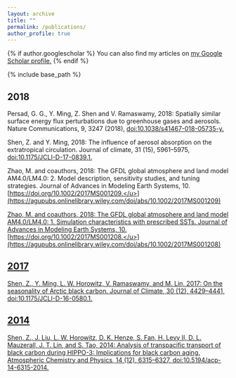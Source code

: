 ```yaml
---
layout: archive
title: ""
permalink: /publications/
author_profile: true
---
```


{% if author.googlescholar %}
  You can also find my articles on <u><a href="{{author.googlescholar}}">my Google Scholar profile</a>.</u>
{% endif %}

{% include base_path %}

## 2018

Persad, G. G., Y. Ming, Z. Shen and V. Ramaswamy, 2018: Spatially similar surface energy flux perturbations due to greenhouse gases and aerosols. Nature Communications, 9, 3247 (2018), [<u>doi:10.1038/s41467-018-05735-y.</u>](https://www.nature.com/articles/s41467-018-05735-y)

Shen, Z. and Y. Ming, 2018: The influence of aerosol absorption on the extratropical circulation. Journal of climate, 31 (15), 5961–5975, [<u>doi:10.1175/JCLI-D-17-0839.1.</u>](https://journals.ametsoc.org/doi/abs/10.1175/JCLI-D-17-0839.1)

Zhao, M. and coauthors, 2018: The GFDL global atmosphere and land model AM4.0/LM4.0: 2. Model description, sensitivity studies, and tuning strategies. Journal of Advances in Modeling Earth Systems, 10. [<u>https://doi.org/10.1002/2017MS001209.</u>](https://agupubs.onlinelibrary.wiley.com/doi/abs/10.1002/2017MS001209)

Zhao, M. and coauthors, 2018: The GFDL global atmosphere and land model AM4.0/LM4.0: 1. Simulation characteristics with prescribed SSTs. Journal of Advances in Modeling Earth Systems, 10. [<u>https://doi.org/10.1002/2017MS001208.</u>](https://agupubs.onlinelibrary.wiley.com/doi/abs/10.1002/2017MS001208)

## 2017

Shen, Z., Y. Ming, L. W. Horowitz, V. Ramaswamy, and M. Lin, 2017: On the seasonality of Arctic black carbon. Journal of Climate, 30 (12), 4429–4441, [<u>doi:10.1175/JCLI-D-16-0580.1.</u>](https://journals.ametsoc.org/doi/abs/10.1175/JCLI-D-16-0580.1)

## 2014

Shen, Z., J. Liu, L. W. Horowitz, D. K. Henze, S. Fan, H. Levy II, D. L. Mauzerall, J. T. Lin, and S. Tao, 2014: Analysis of transpacific transport of black carbon during HIPPO-3: Implications for black carbon aging. Atmospheric Chemistry and Physics, 14 (12), 6315–6327, [<u>doi:10.5194/acp-14-6315-2014.</u>](https://www.atmos-chem-phys.net/14/6315/2014/)

